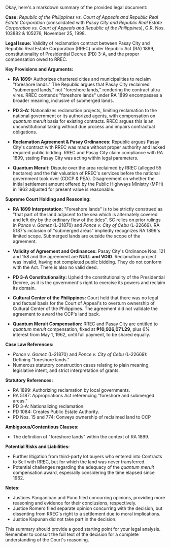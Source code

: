 Okay, here's a markdown summary of the provided legal document:

**Case:** *Republic of the Philippines vs. Court of Appeals and Republic Real Estate Corporation* (consolidated with *Pasay City and Republic Real Estate Corporation vs. Court of Appeals and Republic of the Philippines*), G.R. Nos. 103882 & 105276, November 25, 1998.

**Legal Issue:** Validity of reclamation contract between Pasay City and Republic Real Estate Corporation (RREC) under Republic Act (RA) 1899, constitutionality of Presidential Decree (PD) 3-A, and the proper compensation owed to RREC.

**Key Provisions and Arguments:**

*   **RA 1899:** Authorizes chartered cities and municipalities to reclaim "foreshore lands." The Republic argues that Pasay City reclaimed "submerged lands," not "foreshore lands," rendering the contract ultra vires. RREC contends "foreshore lands" under RA 1899 encompasses a broader meaning, inclusive of submerged lands.

*   **PD 3-A:** Nationalizes reclamation projects, limiting reclamation to the national government or its authorized agents, with compensation on *quantum meruit* basis for existing contracts. RREC argues this is an unconstitutional taking without due process and impairs contractual obligations.

*   **Reclamation Agreement & Pasay Ordinances:** Republic argues Pasay City's contract with RREC was made without proper authority and lacked required public bidding. RREC and Pasay City claim compliance with RA 1899, stating Pasay City was acting within legal parameters.

*   **Quantum Meruit:** Dispute over the area reclaimed by RREC (alleged 55 hectares) and the fair valuation of RREC's services before the national government took over (CDCP & PEA). Disagreement on whether the initial settlement amount offered by the Public Highways Ministry (MPH) in 1962 adjusted for present value is reasonable.

**Supreme Court Holding and Reasoning:**

*   **RA 1899 Interpretation:** "Foreshore lands" is to be strictly construed as "that part of the land adjacent to the sea which is alternately covered and left dry by the ordinary flow of the tides". SC relies on prior rulings in *Ponce v. Gomez* (L-21870) and *Ponce v. City of Cebu* (L-22669). RA 5187's inclusion of "submerged areas" impliedly recognizes RA 1899's limited scope. Submerged lands are outside the scope of the agreement.

*   **Validity of Agreement and Ordinances:** Pasay City's Ordinance Nos. 121 and 158 and the agreement are **NULL and VOID**. Reclamation project was invalid, having not completed public bidding. They do not conform with the Act. There is also no valid deed.

*   **PD 3-A Constitutionality:** Upheld the constitutionality of the Presidential Decree, as it is the government's right to exercise its powers and reclaim its domain.

*   **Cultural Center of the Philippines:** Court held that there was no legal and factual basis for the Court of Appeal's to overturn ownership of Cultural Center of the Philippines. The agreement did not validate the agreement to award the CCP's land back.

*   **Quantum Meruit Compensation:** RREC and Pasay City are entitled to *quantum meruit* compensation, fixed at **₱10,926,071.29**, plus 6% interest from May 1, 1962, until full payment, to be shared equally.

**Case Law References:**

*   *Ponce v. Gomez* (L-21870) and *Ponce v. City of Cebu* (L-22669): Defining "foreshore lands."
*   Numerous statutory construction cases relating to plain meaning, legislative intent, and strict interpretation of grants.

**Statutory References:**

*   RA 1899: Authorizing reclamation by local governments.
*   RA 5187: Appropriations Act referencing "foreshore and submerged areas."
*   PD 3-A: Nationalizing reclamation.
*   PD 1084: Creates Public Estate Authority.
*   PD Nos. 15 and 774: Conveys ownership of reclaimed land to CCP

**Ambiguous/Contentious Clauses:**

*   The definition of "foreshore lands" within the context of RA 1899.

**Potential Risks and Liabilities:**

*   Further litigation from third-party lot buyers who entered into Contracts to Sell with RREC, but for which the land was never transferred.
*   Potential challenges regarding the adequacy of the *quantum meruit* compensation award, especially considering the time elapsed since 1962.

**Notes:**

*   Justices Panganiban and Puno filed concurring opinions, providing more reasoning and evidence for their conclusions, respectively.
* Justice Romero filed separate opinion concurring with the decision, but dissenting from RREC's right to a settlement due to moral implications.
* Justice Kapunan did not take part in the decision.

This summary should provide a good starting point for your legal analysis. Remember to consult the full text of the decision for a complete understanding of the Court's reasoning.
